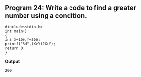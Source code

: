 ## Program 24: Write a code to find a greater number using a condition.
```
#include<stdio.h>
int main()
{	
int X=100,Y=200;
printf("%d",(X>Y)?X:Y);
return 0;
}
```
**Output**
```
200
```
